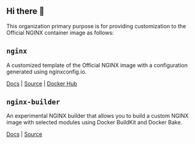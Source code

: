 ## Hi there 👋

This organization primary purpose is for providing customization to the Official NGINX container image as follows:

## `nginx`

A customized template of the Official NGINX image with a configuration generated using nginxconfig.io.

[Docs](https://chocolatefrappe.xyz/nginx) | [Source](https://github.com/chocolatefrappe/nginx) | [Docker Hub](https://hub.docker.com/r/chocolatefrappe/nginx)

## `nginx-builder`

An experimental NGINX builder that allows you to build a custom NGINX image with selected modules using Docker BuildKit and Docker Bake.

[Docs](https://chocolatefrappe.xyz/nginx-builder) | [Source](https://github.com/chocolatefrappe/nginx-builder) 
